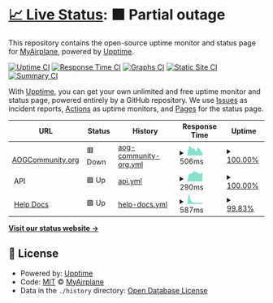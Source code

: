 # [📈 Live Status](https://MyAirplane.github.io/status.aogcommunity.org): <!--live status--> **🟧 Partial outage**

This repository contains the open-source uptime monitor and status page for [MyAirplane](myairplane.io), powered by [Upptime](https://github.com/upptime/upptime).

[![Uptime CI](https://github.com/MyAirplane/status.aogcommunity.org/workflows/Uptime%20CI/badge.svg)](https://github.com/MyAirplane/status.aogcommunity.org/actions?query=workflow%3A%22Uptime+CI%22)
[![Response Time CI](https://github.com/MyAirplane/status.aogcommunity.org/workflows/Response%20Time%20CI/badge.svg)](https://github.com/MyAirplane/status.aogcommunity.org/actions?query=workflow%3A%22Response+Time+CI%22)
[![Graphs CI](https://github.com/MyAirplane/status.aogcommunity.org/workflows/Graphs%20CI/badge.svg)](https://github.com/MyAirplane/status.aogcommunity.org/actions?query=workflow%3A%22Graphs+CI%22)
[![Static Site CI](https://github.com/MyAirplane/status.aogcommunity.org/workflows/Static%20Site%20CI/badge.svg)](https://github.com/MyAirplane/status.aogcommunity.org/actions?query=workflow%3A%22Static+Site+CI%22)
[![Summary CI](https://github.com/MyAirplane/status.aogcommunity.org/workflows/Summary%20CI/badge.svg)](https://github.com/MyAirplane/status.aogcommunity.org/actions?query=workflow%3A%22Summary+CI%22)

With [Upptime](https://upptime.js.org), you can get your own unlimited and free uptime monitor and status page, powered entirely by a GitHub repository. We use [Issues](https://github.com/MyAirplane/status.aogcommunity.org/issues) as incident reports, [Actions](https://github.com/MyAirplane/status.aogcommunity.org/actions) as uptime monitors, and [Pages](https://MyAirplane.github.io/status.aogcommunity.org) for the status page.

<!--start: status pages-->
<!-- This summary is generated by Upptime (https://github.com/upptime/upptime) -->
<!-- Do not edit this manually, your changes will be overwritten -->
<!-- prettier-ignore -->
| URL | Status | History | Response Time | Uptime |
| --- | ------ | ------- | ------------- | ------ |
| <img alt="" src="https://favicons.githubusercontent.com/aogcommunity.org" height="13"> [AOGCommunity.org](https://aogcommunity.org) | 🟥 Down | [aog-community-org.yml](https://github.com/MyAirplane/status.aogcommunity.org/commits/HEAD/history/aog-community-org.yml) | <details><summary><img alt="Response time graph" src="./graphs/aog-community-org/response-time-week.png" height="20"> 506ms</summary><br><a href="https://status.aogcommunity.org/history/aog-community-org"><img alt="Response time 425" src="https://img.shields.io/endpoint?url=https%3A%2F%2Fraw.githubusercontent.com%2FMyAirplane%2Fstatus.aogcommunity.org%2FHEAD%2Fapi%2Faog-community-org%2Fresponse-time.json"></a><br><a href="https://status.aogcommunity.org/history/aog-community-org"><img alt="24-hour response time 1234" src="https://img.shields.io/endpoint?url=https%3A%2F%2Fraw.githubusercontent.com%2FMyAirplane%2Fstatus.aogcommunity.org%2FHEAD%2Fapi%2Faog-community-org%2Fresponse-time-day.json"></a><br><a href="https://status.aogcommunity.org/history/aog-community-org"><img alt="7-day response time 506" src="https://img.shields.io/endpoint?url=https%3A%2F%2Fraw.githubusercontent.com%2FMyAirplane%2Fstatus.aogcommunity.org%2FHEAD%2Fapi%2Faog-community-org%2Fresponse-time-week.json"></a><br><a href="https://status.aogcommunity.org/history/aog-community-org"><img alt="30-day response time 420" src="https://img.shields.io/endpoint?url=https%3A%2F%2Fraw.githubusercontent.com%2FMyAirplane%2Fstatus.aogcommunity.org%2FHEAD%2Fapi%2Faog-community-org%2Fresponse-time-month.json"></a><br><a href="https://status.aogcommunity.org/history/aog-community-org"><img alt="1-year response time 425" src="https://img.shields.io/endpoint?url=https%3A%2F%2Fraw.githubusercontent.com%2FMyAirplane%2Fstatus.aogcommunity.org%2FHEAD%2Fapi%2Faog-community-org%2Fresponse-time-year.json"></a></details> | <details><summary><a href="https://status.aogcommunity.org/history/aog-community-org">100.00%</a></summary><a href="https://status.aogcommunity.org/history/aog-community-org"><img alt="All-time uptime 99.99%" src="https://img.shields.io/endpoint?url=https%3A%2F%2Fraw.githubusercontent.com%2FMyAirplane%2Fstatus.aogcommunity.org%2FHEAD%2Fapi%2Faog-community-org%2Fuptime.json"></a><br><a href="https://status.aogcommunity.org/history/aog-community-org"><img alt="24-hour uptime 100.00%" src="https://img.shields.io/endpoint?url=https%3A%2F%2Fraw.githubusercontent.com%2FMyAirplane%2Fstatus.aogcommunity.org%2FHEAD%2Fapi%2Faog-community-org%2Fuptime-day.json"></a><br><a href="https://status.aogcommunity.org/history/aog-community-org"><img alt="7-day uptime 100.00%" src="https://img.shields.io/endpoint?url=https%3A%2F%2Fraw.githubusercontent.com%2FMyAirplane%2Fstatus.aogcommunity.org%2FHEAD%2Fapi%2Faog-community-org%2Fuptime-week.json"></a><br><a href="https://status.aogcommunity.org/history/aog-community-org"><img alt="30-day uptime 100.00%" src="https://img.shields.io/endpoint?url=https%3A%2F%2Fraw.githubusercontent.com%2FMyAirplane%2Fstatus.aogcommunity.org%2FHEAD%2Fapi%2Faog-community-org%2Fuptime-month.json"></a><br><a href="https://status.aogcommunity.org/history/aog-community-org"><img alt="1-year uptime 99.99%" src="https://img.shields.io/endpoint?url=https%3A%2F%2Fraw.githubusercontent.com%2FMyAirplane%2Fstatus.aogcommunity.org%2FHEAD%2Fapi%2Faog-community-org%2Fuptime-year.json"></a></details>
| <img alt="" src="https://favicons.githubusercontent.com/null" height="13"> API | 🟩 Up | [api.yml](https://github.com/MyAirplane/status.aogcommunity.org/commits/HEAD/history/api.yml) | <details><summary><img alt="Response time graph" src="./graphs/api/response-time-week.png" height="20"> 290ms</summary><br><a href="https://status.aogcommunity.org/history/api"><img alt="Response time 283" src="https://img.shields.io/endpoint?url=https%3A%2F%2Fraw.githubusercontent.com%2FMyAirplane%2Fstatus.aogcommunity.org%2FHEAD%2Fapi%2Fapi%2Fresponse-time.json"></a><br><a href="https://status.aogcommunity.org/history/api"><img alt="24-hour response time 322" src="https://img.shields.io/endpoint?url=https%3A%2F%2Fraw.githubusercontent.com%2FMyAirplane%2Fstatus.aogcommunity.org%2FHEAD%2Fapi%2Fapi%2Fresponse-time-day.json"></a><br><a href="https://status.aogcommunity.org/history/api"><img alt="7-day response time 290" src="https://img.shields.io/endpoint?url=https%3A%2F%2Fraw.githubusercontent.com%2FMyAirplane%2Fstatus.aogcommunity.org%2FHEAD%2Fapi%2Fapi%2Fresponse-time-week.json"></a><br><a href="https://status.aogcommunity.org/history/api"><img alt="30-day response time 300" src="https://img.shields.io/endpoint?url=https%3A%2F%2Fraw.githubusercontent.com%2FMyAirplane%2Fstatus.aogcommunity.org%2FHEAD%2Fapi%2Fapi%2Fresponse-time-month.json"></a><br><a href="https://status.aogcommunity.org/history/api"><img alt="1-year response time 283" src="https://img.shields.io/endpoint?url=https%3A%2F%2Fraw.githubusercontent.com%2FMyAirplane%2Fstatus.aogcommunity.org%2FHEAD%2Fapi%2Fapi%2Fresponse-time-year.json"></a></details> | <details><summary><a href="https://status.aogcommunity.org/history/api">100.00%</a></summary><a href="https://status.aogcommunity.org/history/api"><img alt="All-time uptime 100.00%" src="https://img.shields.io/endpoint?url=https%3A%2F%2Fraw.githubusercontent.com%2FMyAirplane%2Fstatus.aogcommunity.org%2FHEAD%2Fapi%2Fapi%2Fuptime.json"></a><br><a href="https://status.aogcommunity.org/history/api"><img alt="24-hour uptime 100.00%" src="https://img.shields.io/endpoint?url=https%3A%2F%2Fraw.githubusercontent.com%2FMyAirplane%2Fstatus.aogcommunity.org%2FHEAD%2Fapi%2Fapi%2Fuptime-day.json"></a><br><a href="https://status.aogcommunity.org/history/api"><img alt="7-day uptime 100.00%" src="https://img.shields.io/endpoint?url=https%3A%2F%2Fraw.githubusercontent.com%2FMyAirplane%2Fstatus.aogcommunity.org%2FHEAD%2Fapi%2Fapi%2Fuptime-week.json"></a><br><a href="https://status.aogcommunity.org/history/api"><img alt="30-day uptime 99.96%" src="https://img.shields.io/endpoint?url=https%3A%2F%2Fraw.githubusercontent.com%2FMyAirplane%2Fstatus.aogcommunity.org%2FHEAD%2Fapi%2Fapi%2Fuptime-month.json"></a><br><a href="https://status.aogcommunity.org/history/api"><img alt="1-year uptime 100.00%" src="https://img.shields.io/endpoint?url=https%3A%2F%2Fraw.githubusercontent.com%2FMyAirplane%2Fstatus.aogcommunity.org%2FHEAD%2Fapi%2Fapi%2Fuptime-year.json"></a></details>
| <img alt="" src="https://favicons.githubusercontent.com/docs.aogcommunity.org" height="13"> [Help Docs](https://docs.aogcommunity.org) | 🟩 Up | [help-docs.yml](https://github.com/MyAirplane/status.aogcommunity.org/commits/HEAD/history/help-docs.yml) | <details><summary><img alt="Response time graph" src="./graphs/help-docs/response-time-week.png" height="20"> 587ms</summary><br><a href="https://status.aogcommunity.org/history/help-docs"><img alt="Response time 402" src="https://img.shields.io/endpoint?url=https%3A%2F%2Fraw.githubusercontent.com%2FMyAirplane%2Fstatus.aogcommunity.org%2FHEAD%2Fapi%2Fhelp-docs%2Fresponse-time.json"></a><br><a href="https://status.aogcommunity.org/history/help-docs"><img alt="24-hour response time 109" src="https://img.shields.io/endpoint?url=https%3A%2F%2Fraw.githubusercontent.com%2FMyAirplane%2Fstatus.aogcommunity.org%2FHEAD%2Fapi%2Fhelp-docs%2Fresponse-time-day.json"></a><br><a href="https://status.aogcommunity.org/history/help-docs"><img alt="7-day response time 587" src="https://img.shields.io/endpoint?url=https%3A%2F%2Fraw.githubusercontent.com%2FMyAirplane%2Fstatus.aogcommunity.org%2FHEAD%2Fapi%2Fhelp-docs%2Fresponse-time-week.json"></a><br><a href="https://status.aogcommunity.org/history/help-docs"><img alt="30-day response time 461" src="https://img.shields.io/endpoint?url=https%3A%2F%2Fraw.githubusercontent.com%2FMyAirplane%2Fstatus.aogcommunity.org%2FHEAD%2Fapi%2Fhelp-docs%2Fresponse-time-month.json"></a><br><a href="https://status.aogcommunity.org/history/help-docs"><img alt="1-year response time 402" src="https://img.shields.io/endpoint?url=https%3A%2F%2Fraw.githubusercontent.com%2FMyAirplane%2Fstatus.aogcommunity.org%2FHEAD%2Fapi%2Fhelp-docs%2Fresponse-time-year.json"></a></details> | <details><summary><a href="https://status.aogcommunity.org/history/help-docs">99.83%</a></summary><a href="https://status.aogcommunity.org/history/help-docs"><img alt="All-time uptime 99.98%" src="https://img.shields.io/endpoint?url=https%3A%2F%2Fraw.githubusercontent.com%2FMyAirplane%2Fstatus.aogcommunity.org%2FHEAD%2Fapi%2Fhelp-docs%2Fuptime.json"></a><br><a href="https://status.aogcommunity.org/history/help-docs"><img alt="24-hour uptime 100.00%" src="https://img.shields.io/endpoint?url=https%3A%2F%2Fraw.githubusercontent.com%2FMyAirplane%2Fstatus.aogcommunity.org%2FHEAD%2Fapi%2Fhelp-docs%2Fuptime-day.json"></a><br><a href="https://status.aogcommunity.org/history/help-docs"><img alt="7-day uptime 99.83%" src="https://img.shields.io/endpoint?url=https%3A%2F%2Fraw.githubusercontent.com%2FMyAirplane%2Fstatus.aogcommunity.org%2FHEAD%2Fapi%2Fhelp-docs%2Fuptime-week.json"></a><br><a href="https://status.aogcommunity.org/history/help-docs"><img alt="30-day uptime 99.96%" src="https://img.shields.io/endpoint?url=https%3A%2F%2Fraw.githubusercontent.com%2FMyAirplane%2Fstatus.aogcommunity.org%2FHEAD%2Fapi%2Fhelp-docs%2Fuptime-month.json"></a><br><a href="https://status.aogcommunity.org/history/help-docs"><img alt="1-year uptime 99.98%" src="https://img.shields.io/endpoint?url=https%3A%2F%2Fraw.githubusercontent.com%2FMyAirplane%2Fstatus.aogcommunity.org%2FHEAD%2Fapi%2Fhelp-docs%2Fuptime-year.json"></a></details>

<!--end: status pages-->

[**Visit our status website →**](https://MyAirplane.github.io/status.aogcommunity.org)

## 📄 License

- Powered by: [Upptime](https://github.com/upptime/upptime)
- Code: [MIT](./LICENSE) © [MyAirplane](myairplane.io)
- Data in the `./history` directory: [Open Database License](https://opendatacommons.org/licenses/odbl/1-0/)
